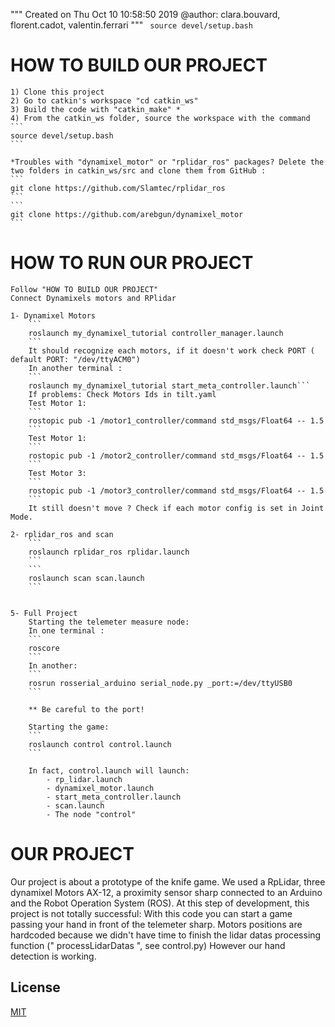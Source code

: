 """
Created on Thu Oct 10 10:58:50 2019
@author: clara.bouvard, florent.cadot, valentin.ferrari
"""
    ``` 
    source devel/setup.bash
    ```
# HOW TO BUILD OUR PROJECT

    1) Clone this project
    2) Go to catkin's workspace "cd catkin_ws"
    3) Build the code with "catkin_make" *
    4) From the catkin_ws folder, source the workspace with the command 
    ``` 
    source devel/setup.bash
    ```

    *Troubles with "dynamixel_motor" or "rplidar_ros" packages? Delete the two folders in catkin_ws/src and clone them from GitHub : 
    ``` 
    git clone https://github.com/Slamtec/rplidar_ros
    ```
    ``` 
    git clone https://github.com/arebgun/dynamixel_motor
    ```

# HOW TO RUN OUR PROJECT
    
    Follow "HOW TO BUILD OUR PROJECT"
    Connect Dynamixels motors and RPlidar

    1- Dynamixel Motors
        ``` 
        roslaunch my_dynamixel_tutorial controller_manager.launch
        ```
        It should recognize each motors, if it doesn't work check PORT ( default PORT: "/dev/ttyACM0")
        In another terminal : 
        ``` 
        roslaunch my_dynamixel_tutorial start_meta_controller.launch```
        If problems: Check Motors Ids in tilt.yaml 
        Test Motor 1: 
        ``` 
        rostopic pub -1 /motor1_controller/command std_msgs/Float64 -- 1.5
        ```
        Test Motor 1: 
        ``` 
        rostopic pub -1 /motor2_controller/command std_msgs/Float64 -- 1.5
        ```
        Test Motor 3: 
        ``` 
        rostopic pub -1 /motor3_controller/command std_msgs/Float64 -- 1.5
        ```
        It still doesn't move ? Check if each motor config is set in Joint Mode.  
        
    2- rplidar_ros and scan
        ``` 
        roslaunch rplidar_ros rplidar.launch
        ```
        ``` 
        roslaunch scan scan.launch 
        ```


    5- Full Project
        Starting the telemeter measure node:
        In one terminal : 
        ``` 
        roscore
        ``` 
        In another: 
        ``` 
        rosrun rosserial_arduino serial_node.py _port:=/dev/ttyUSB0
        ```

        ** Be careful to the port! 

        Starting the game: 
        ``` 
        roslaunch control control.launch 
        ```

        In fact, control.launch will launch:
            - rp_lidar.launch
            - dynamixel_motor.launch
            - start_meta_controller.launch 
            - scan.launch
            - The node "control" 

# OUR PROJECT

Our project is about a prototype of the knife game. 
We used a RpLidar, three dynamixel Motors AX-12, a proximity sensor sharp connected to an Arduino and the Robot Operation System (ROS).
At this step of development, this project is not totally successful:
With this code you can start a game passing your hand in front of the telemeter sharp. 
Motors positions are hardcoded because we didn't have time to finish the lidar datas processing function (" processLidarDatas ", see control.py)
However our hand detection is working. 

## License
[MIT](https://choosealicense.com/licenses/mit/)
